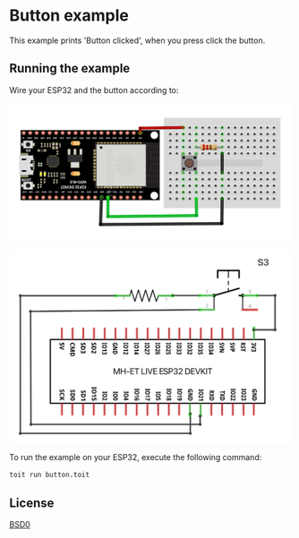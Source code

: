 # Button example

This example prints 'Button clicked', when you press click the button.

## Running the example

Wire your ESP32 and the button according to:

![Alt text](./button_breadboard.png "Button example - breadboard overview")

![Alt text](./button_schematic.png "Button example - schematic circuit")

To run the example on your ESP32, execute the following command:

```bash
toit run button.toit
```

## License

[BSD0](https://choosealicense.com/licenses/0bsd/)
